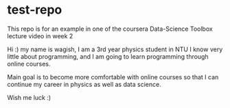 # test-repo

This repo is for an example in one of the coursera Data-Science Toolbox lecture video in week 2

Hi :) my name is wagish, I am a 3rd year physics student in NTU
I know very little about programming, and I am going to learn programming through online courses.

Main goal is to become more comfortable with online courses so that I can continue my career in physics as well as data science.

Wish me luck :)
